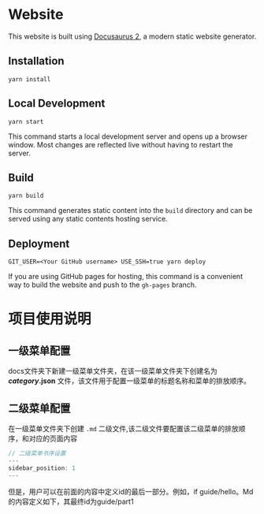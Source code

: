 # Website

This website is built using [Docusaurus 2](https://docusaurus.io/), a modern static website generator.

## Installation

```console
yarn install
```

## Local Development

```console
yarn start
```

This command starts a local development server and opens up a browser window. Most changes are reflected live without having to restart the server.

## Build

```console
yarn build
```

This command generates static content into the `build` directory and can be served using any static contents hosting service.

## Deployment

```console
GIT_USER=<Your GitHub username> USE_SSH=true yarn deploy
```

If you are using GitHub pages for hosting, this command is a convenient way to build the website and push to the `gh-pages` branch.

# 项目使用说明

## 一级菜单配置
docs文件夹下新建一级菜单文件夹，在该一级菜单文件夹下创建名为 **_category_.json** 文件，该文件用于配置一级菜单的标题名称和菜单的排放顺序。

## 二级菜单配置
在一级菜单文件夹下创建 `.md` 二级文件,该二级文件要配置该二级菜单的排放顺序，和对应的页面内容
```js
// 二级菜单书序设置
---
sidebar_position: 1
---
```

但是，用户可以在前面的内容中定义id的最后一部分。例如，if guide/hello。Md的内容定义如下，其最终id为guide/part1
